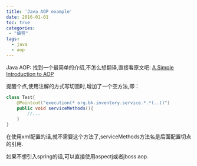 ```yaml
---
title: 'Java AOP example'
date: 2016-01-01
toc: true
categories:
 - "编程"
tags: 
  - java
  - aop
--- 
```


Java AOP: 找到一个最简单的介绍,不怎么想翻译,直接看原文吧:
[A Simple Introduction to AOP](https://www.javacodegeeks.com/2012/06/simple-introduction-to-aop.html)

提醒个点,使用注解的方式写切面时,增加了一个空方法,即：  
```java
class Test{
    @Pointcut("execution(* org.bk.inventory.service.*.*(..))")
    public void serviceMethods(){
        //...
    }
}

```
<!--more-->

在使用xml配置的话,就不需要这个方法了,serviceMethods方法名是后面配置切点的引用.

如果不想引入spring的话,可以直接使用aspectj或者jboss aop.
